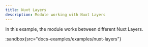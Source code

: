 ```yaml
---
title: Nuxt Layers
description: Module working with Nuxt Layers
---
```


In this example, the module works between different Nuxt Layers.

:sandbox{src="docs-examples/examples/nuxt-layers"}
